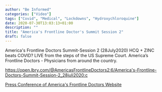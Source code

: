 ```yaml
---
author: "Be Informed"
categories: ["Video"]
tags: ["Covid", "Medical", "Lockdowns", "Hydroxychloroquine"]
date: 2020-07-30T13:03:13+01:00
description: ""
title: "America's Frontline Doctor's Summit Session 2"
draft: false
---
```


America's Frontline Doctors Summit-Session 2 (28July2020) HCQ + ZINC beats COVID?
LIVE from the steps of the US Supreme Court. 
America’s Frontline Doctors - Physicians from around the country.

https://open.lbry.com/@AmericasFrontlineDoctors2:6/America's-Frontline-Doctors-Summit-Session-2_28juli2020:c

[Press Conference of America's Frontline Doctors Website](https://americasfrontlinedoctorsummit.com/)